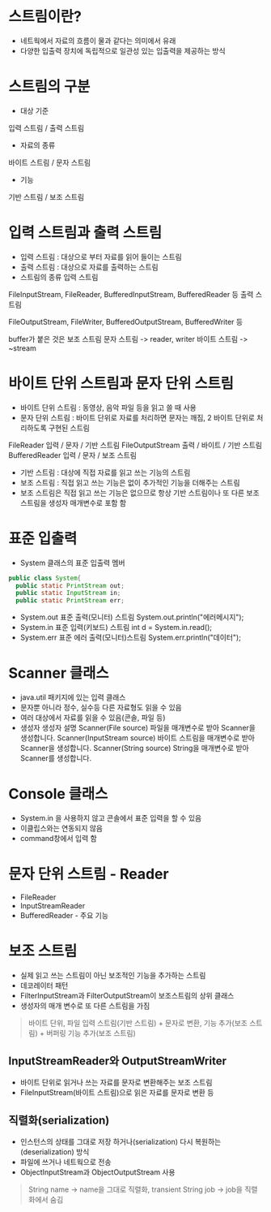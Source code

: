 # 스트림이란?
- 네트웍에서 자료의 흐름이 물과 같다는 의미에서 유래
- 다양한 입출력 장치에 독립적으로 일관성 있는 입출력을 제공하는 방식

# 스트림의 구분
- 대상 기준

입력 스트림 / 출력 스트림
- 자료의 종류

바이트 스트림 / 문자 스트림
- 기능

기반 스트림 / 보조 스트림

# 입력 스트림과 출력 스트림
- 입력 스트림 : 대상으로 부터 자료를 읽어 들이는 스트림
- 출력 스트림 : 대상으로 자료를 출력하는 스트림
- 스트림의 종류
입력 스트림 

FileInputStream, FileReader, BufferedInputStream, BufferedReader 등
출력 스트림 

FileOutputStream, FileWriter, BufferedOutputStream, BufferedWriter 등

buffer가 붙은 것은 보조 스트림
문자 스트림 -> reader, writer
바이트 스트림 -> ~stream

# 바이트 단위 스트림과 문자 단위 스트림
- 바이트 단위 스트림 : 동영상, 음악 파일 등을 읽고 쓸 때 사용
- 문자 단위 스트림 : 바이트 단위로 자료를 처리하면 문자는 깨짐, 2 바이트 단위로 처리하도록 구현된 스트림

FileReader 입력 / 문자 / 기반 스트림
FileOutputStream 출력 / 바이트 / 기반 스트림
BufferedReader 입력 / 문자 / 보조 스트림

- 기반 스트림 : 대상에 직접 자료를 읽고 쓰는 기능의 스트림
- 보조 스트림 : 직접 읽고 쓰는 기능은 없이 추가적인 기능을 더해주는 스트림
- 보조 스트림은 직접 읽고 쓰는 기능은 없으므로 항상 기반 스트림이나 또 다른 보조 스트림을 생성자 매개변수로 포함 함

# 표준 입출력
- System 클래스의 표준 입출력 멤버
```java
public class System{
  public static PrintStream out;
  public static InputStream in;
  public static PrintStream err;
```
- System.out
표준 출력(모니터) 스트림
System.out.println("에러메시지");
- System.in
표준 입력(키보드) 스트림
int d = System.in.read();
- System.err
표준 에러 출력(모니터)스트림
System.err.println("데이터");

# Scanner 클래스
- java.util 패키지에 있는 입력 클래스
- 문자뿐 아니라 정수, 실수등 다른 자료형도 읽을 수 있음
- 여러 대상에서 자료를 읽을 수 있음(콘솔, 파일 등)
- 생성자
생성자                           설명
Scanner(File source)            파일을 매개변수로 받아 Scanner을 생성합니다.
Scanner(InputStream source)     바이트 스트림을 매개변수로 받아 Scanner을 생성합니다.
Scanner(String source)          String을 매개변수로 받아 Scanner를 생성합니다.

# Console 클래스
- System.in 을 사용하지 않고 콘솔에서 표준 입력을 할 수 있음
- 이클립스와는 연동되지 않음
- command창에서 입력 함

# 문자 단위 스트림 - Reader
- FileReader
- InputStreamReader
- BufferedReader - 주요 기능

# 보조 스트림
- 실제 읽고 쓰는 스트림이 아닌 보조적인 기능을 추가하는 스트림
- 데코레이터 패턴
- FilterInputStream과 FilterOutputStream이 보조스트림의 상위 클래스
- 생성자의 매개 변수로 또 다른 스트림을 가짐

> 바이트 단위, 파일 입력 스트림(기반 스트림) + 문자로 변환, 기능 추가(보조 스트림) + 버퍼링 기능 추가(보조 스트림)

## InputStreamReader와 OutputStreamWriter
- 바이트 단위로 읽거나 쓰는 자료를 문자로 변환해주는 보조 스트림
- FileInputStream(바이트 스트림)으로 읽은 자료를 문자로 변환 등

## 직렬화(serialization)
- 인스턴스의 상태를 그대로 저장 하거나(serialization) 다시 복원하는 (deserialization) 방식
- 파일에 쓰거나 네트웍으로 전송
- ObjectInputStream과 ObjectOutputStream 사용

> String name -> name을 그대로 직렬화, transient String job -> job을 직렬화에서 숨김